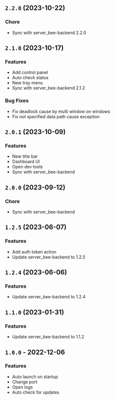 ## `2.2.0` (2023-10-22)

### Chore
- Sync with server_bee-backend 2.2.0

## `2.1.0` (2023-10-17)

### Features
- Add control panel
- Auto check status
- New tray menu
- Sync with server_bee-backend 2.1.2

### Bug Fixes
- Fix deadlock cause by multi window on windows
- Fix not specified data path cause exception

## `2.0.1` (2023-10-09)

### Features
- New title bar
- Dashboard UI
- Open dev tools
- Sync with server_bee-backend

## `2.0.0` (2023-09-12)

### Chore
- Sync with server_bee-backend

## `1.2.5` (2023-06-07)

### Features
- Add auth token action
- Update server_bee-backend to 1.2.5

## `1.2.4` (2023-06-06)

### Features
- Update server_bee-backend to 1.2.4

## `1.1.0` (2023-01-31)

### Features
- Update server_bee-backend to 1.1.2

## `1.0.0` - 2022-12-06

### Features
- Auto launch on startup
- Change port
- Open logs
- Auto check for updates

